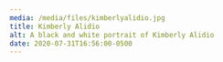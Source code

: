 ```yaml
---
media: /media/files/kimberlyalidio.jpg
title: Kimberly Alidio
alt: A black and white portrait of Kimberly Alidio
date: 2020-07-31T16:56:00-0500
---
```

